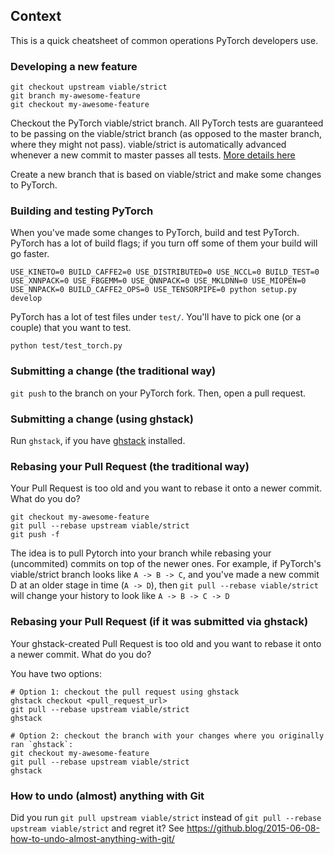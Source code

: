 ## Context

This is a quick cheatsheet of common operations PyTorch developers use.

### Developing a new feature

```
git checkout upstream viable/strict
git branch my-awesome-feature
git checkout my-awesome-feature
```

Checkout the PyTorch viable/strict branch. All PyTorch tests are guaranteed to be passing on the viable/strict branch (as opposed to the master branch, where they might not pass). viable/strict is automatically advanced whenever a new commit to master passes all tests. [More details here](https://github.com/pytorch/pytorch/wiki/PyTorch-Basics#use-viablestrict)

Create a new branch that is based on viable/strict and make some changes to PyTorch.

### Building and testing PyTorch

When you've made some changes to PyTorch, build and test PyTorch. PyTorch has a lot of build flags; if you turn off some of them your build will go faster.

```
USE_KINETO=0 BUILD_CAFFE2=0 USE_DISTRIBUTED=0 USE_NCCL=0 BUILD_TEST=0 USE_XNNPACK=0 USE_FBGEMM=0 USE_QNNPACK=0 USE_MKLDNN=0 USE_MIOPEN=0 USE_NNPACK=0 BUILD_CAFFE2_OPS=0 USE_TENSORPIPE=0 python setup.py develop
```

PyTorch has a lot of test files under `test/`. You'll have to pick one (or a couple) that you want to test.
```
python test/test_torch.py
```
### Submitting a change (the traditional way)

`git push` to the branch on your PyTorch fork. Then, open a pull request.

### Submitting a change (using ghstack)

Run `ghstack`, if you have [ghstack](https://github.com/ezyang/ghstack) installed.

### Rebasing your Pull Request (the traditional way)

Your Pull Request is too old and you want to rebase it onto a newer commit. What do you do?

```
git checkout my-awesome-feature
git pull --rebase upstream viable/strict
git push -f
```

The idea is to pull Pytorch into your branch while rebasing your (uncommited) commits on top of the newer ones.
For example, if PyTorch's viable/strict branch looks like `A -> B -> C`, and you've made a new commit D at an older stage in time (`A -> D`),
then `git pull --rebase viable/strict` will change your history to look like `A -> B -> C -> D`

### Rebasing your Pull Request (if it was submitted via ghstack)

Your ghstack-created Pull Request is too old and you want to rebase it onto a newer commit. What do you do?

You have two options:
```
# Option 1: checkout the pull request using ghstack
ghstack checkout <pull_request_url>
git pull --rebase upstream viable/strict
ghstack
```

```
# Option 2: checkout the branch with your changes where you originally ran `ghstack`:
git checkout my-awesome-feature
git pull --rebase upstream viable/strict
ghstack
```

### How to undo (almost) anything with Git

Did you run `git pull upstream viable/strict` instead of `git pull --rebase upstream viable/strict` and regret it? See https://github.blog/2015-06-08-how-to-undo-almost-anything-with-git/
